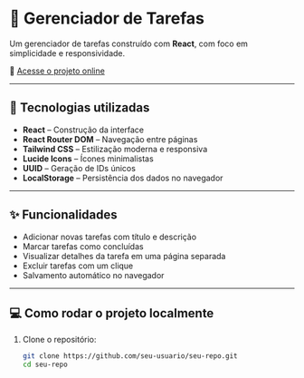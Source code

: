 # 📝 Gerenciador de Tarefas

Um gerenciador de tarefas construído com **React**, com foco em simplicidade e responsividade.

🔗 [Acesse o projeto online](https://gerenciador-de-tarefas-lime.vercel.app/)

---

## 🚀 Tecnologias utilizadas

- **React** – Construção da interface
- **React Router DOM** – Navegação entre páginas
- **Tailwind CSS** – Estilização moderna e responsiva
- **Lucide Icons** – Ícones minimalistas
- **UUID** – Geração de IDs únicos
- **LocalStorage** – Persistência dos dados no navegador

---

## ✨ Funcionalidades

- Adicionar novas tarefas com título e descrição
- Marcar tarefas como concluídas
- Visualizar detalhes da tarefa em uma página separada
- Excluir tarefas com um clique
- Salvamento automático no navegador

---

## 💻 Como rodar o projeto localmente

1. Clone o repositório:
   ```bash
   git clone https://github.com/seu-usuario/seu-repo.git
   cd seu-repo
